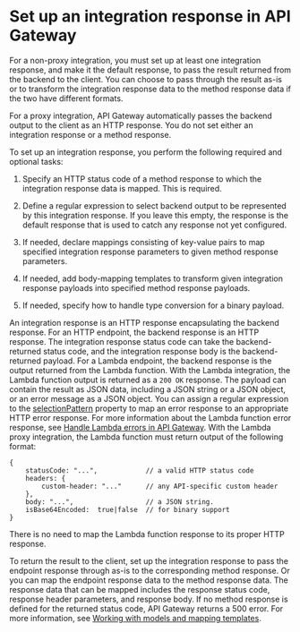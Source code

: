 # Set up an integration response in API Gateway<a name="api-gateway-integration-settings-integration-response"></a>

 For a non\-proxy integration, you must set up at least one integration response, and make it the default response, to pass the result returned from the backend to the client\. You can choose to pass through the result as\-is or to transform the integration response data to the method response data if the two have different formats\. 

For a proxy integration, API Gateway automatically passes the backend output to the client as an HTTP response\. You do not set either an integration response or a method response\.

To set up an integration response, you perform the following required and optional tasks:

1.  Specify an HTTP status code of a method response to which the integration response data is mapped\. This is required\.

1.  Define a regular expression to select backend output to be represented by this integration response\. If you leave this empty, the response is the default response that is used to catch any response not yet configured\.

1.  If needed, declare mappings consisting of key\-value pairs to map specified integration response parameters to given method response parameters\.

1. If needed, add body\-mapping templates to transform given integration response payloads into specified method response payloads\.

1.  If needed, specify how to handle type conversion for a binary payload\.

An integration response is an HTTP response encapsulating the backend response\. For an HTTP endpoint, the backend response is an HTTP response\. The integration response status code can take the backend\-returned status code, and the integration response body is the backend\-returned payload\. For a Lambda endpoint, the backend response is the output returned from the Lambda function\. With the Lambda integration, the Lambda function output is returned as a `200 OK` response\. The payload can contain the result as JSON data, including a JSON string or a JSON object, or an error message as a JSON object\. You can assign a regular expression to the [selectionPattern](https://docs.aws.amazon.com/apigateway/latest/api/API_IntegrationResponse.html#selectionPattern) property to map an error response to an appropriate HTTP error response\. For more information about the Lambda function error response, see [Handle Lambda errors in API Gateway](handle-errors-in-lambda-integration.md)\. With the Lambda proxy integration, the Lambda function must return output of the following format:

```
{
    statusCode: "...",            // a valid HTTP status code
    headers: { 
        custom-header: "..."      // any API-specific custom header
    },
    body: "...",                  // a JSON string.
    isBase64Encoded:  true|false  // for binary support
}
```

There is no need to map the Lambda function response to its proper HTTP response\.

To return the result to the client, set up the integration response to pass the endpoint response through as\-is to the corresponding method response\. Or you can map the endpoint response data to the method response data\. The response data that can be mapped includes the response status code, response header parameters, and response body\. If no method response is defined for the returned status code, API Gateway returns a 500 error\. For more information, see [Working with models and mapping templates](models-mappings.md)\.

